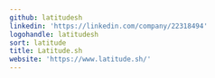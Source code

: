 ```yaml
---
github: latitudesh
linkedin: 'https://linkedin.com/company/22318494'
logohandle: latitudesh
sort: latitude
title: Latitude.sh
website: 'https://www.latitude.sh/'
---
```

